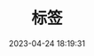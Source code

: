 ---
title: 标签
date: 2023-04-24 18:19:31
type: "tags"
top_img: https://pic.netbian.com/uploads/allimg/241014/190359-1728903839f91c.jpg
---